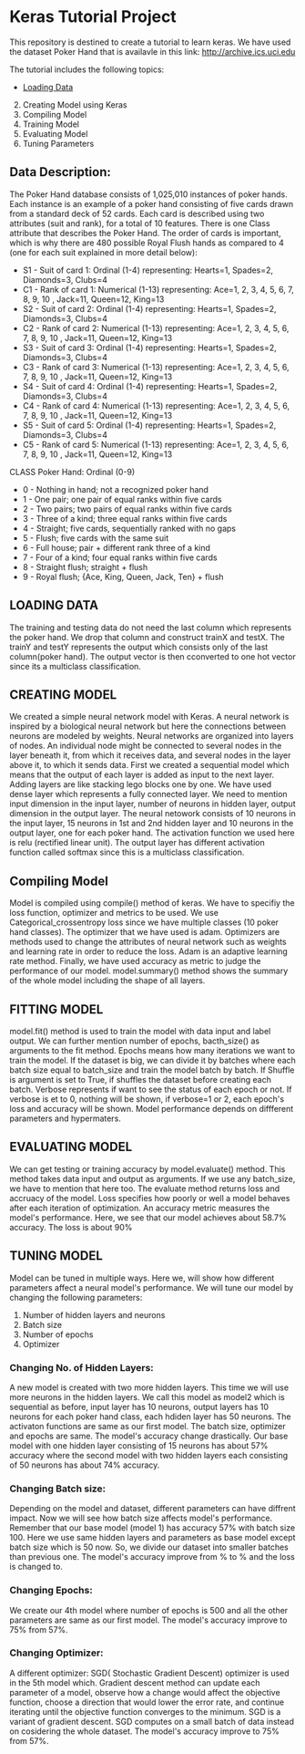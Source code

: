 # Keras Tutorial Project
This repository is destined to create a tutorial to learn keras. We have used the dataset Poker Hand that is availavle in this link: http://archive.ics.uci.edu 

The tutorial includes the following topics:
  - [Loading Data](##LOADING-DATA)
 2. Creating Model using Keras
 3. Compiling Model
 4. Training Model
 5. Evaluating Model
 6. Tuning Parameters

## Data Description:
The Poker Hand database consists of 1,025,010 instances of poker hands. Each instance is an example of a poker hand consisting of five cards drawn from a standard deck of 52 cards. Each card is described using two attributes (suit and rank), for a total of 10 features. There is one Class attribute that describes the Poker Hand. The order of cards is important, which is why there are 480 possible Royal Flush hands as compared to 4 (one for each suit explained in more detail below):

  * S1 - Suit of card 1: Ordinal (1-4) representing: Hearts=1, Spades=2, Diamonds=3, Clubs=4
  * C1 - Rank of card 1: Numerical (1-13) representing: Ace=1, 2, 3, 4, 5, 6, 7, 8, 9, 10 , Jack=11, Queen=12, King=13
  * S2 - Suit of card 2: Ordinal (1-4) representing: Hearts=1, Spades=2, Diamonds=3, Clubs=4
  * C2 - Rank of card 2: Numerical (1-13) representing: Ace=1, 2, 3, 4, 5, 6, 7, 8, 9, 10 , Jack=11, Queen=12, King=13
  * S3 - Suit of card 3: Ordinal (1-4) representing: Hearts=1, Spades=2, Diamonds=3, Clubs=4
  * C3 - Rank of card 3: Numerical (1-13) representing: Ace=1, 2, 3, 4, 5, 6, 7, 8, 9, 10 , Jack=11, Queen=12, King=13
  * S4 - Suit of card 4: Ordinal (1-4) representing: Hearts=1, Spades=2, Diamonds=3, Clubs=4
  * C4 - Rank of card 4: Numerical (1-13) representing: Ace=1, 2, 3, 4, 5, 6, 7, 8, 9, 10 , Jack=11, Queen=12, King=13
  * S5 - Suit of card 5: Ordinal (1-4) representing: Hearts=1, Spades=2, Diamonds=3, Clubs=4
  * C5 - Rank of card 5: Numerical (1-13) representing: Ace=1, 2, 3, 4, 5, 6, 7, 8, 9, 10 , Jack=11, Queen=12, King=13

CLASS Poker Hand: Ordinal (0-9)
  * 0 - Nothing in hand; not a recognized poker hand
  * 1 - One pair; one pair of equal ranks within five cards
  * 2 - Two pairs; two pairs of equal ranks within five cards
  * 3 - Three of a kind; three equal ranks within five cards
  * 4 - Straight; five cards, sequentially ranked with no gaps
  * 5 - Flush; five cards with the same suit
  * 6 - Full house; pair + different rank three of a kind
  * 7 - Four of a kind; four equal ranks within five cards
  * 8 - Straight flush; straight + flush
  * 9 - Royal flush; {Ace, King, Queen, Jack, Ten} + flush

## LOADING DATA
The training and testing data do not need the last column which represents the poker hand. We drop that column and construct trainX and testX. The trainY and testY represents the output which consists only of the last column(poker hand). The output vector is then cconverted to one hot vector since its a multiclass classification. 

## CREATING MODEL
We created a simple neural network model with Keras. A neural network is inspired by a biological neural network but here the connections between neurons are modeled by weights. Neural networks are organized into layers of nodes. An individual node might be connected to several nodes in the layer beneath it, from which it receives data, and several nodes in the layer above it, to which it sends data. First we created a sequential model which means that the output of each layer is added as input to the next layer. Adding layers are like stacking lego blocks one by one. We have used dense layer which represents a fully connected layer. We need to mention input dimension in the input layer, number of neurons in hidden layer, output dimension in the output layer. The neural netowork consists of 10 neurons in the input layer, 15 neurons in 1st and 2nd hidden layer and 10 neurons in the output layer, one for each poker hand. The activation function we used here is relu (rectified linear unit). The output layer has different activation function called softmax since this is a multiclass classification. 

## Compiling Model
Model is compiled using compile() method of keras. We have to specifiy the loss function, optimizer and metrics to be used. We use Categorical_crossentropy loss since we have multiple classes (10 poker hand classes). The optimizer that we have used is adam. Optimizers are methods used to change the attributes of neural network such as weights and learning rate in order to reduce the loss. Adam is an adaptive learning rate method. Finally, we have used accuracy as metric to judge the performance of our model. model.summary() method shows the summary of the whole model including the shape of all layers.

## FITTING MODEL
model.fit() method is used to train the model with data input and label output. We can further mention number of epochs, bacth_size() as arguments to the fit method. Epochs means how many iterations we want to train the model. If the dataset is big, we can divide it by batches where each batch size equal to batch_size and train the model batch by batch. If Shuffle is argument is set to True, if shuffles the dataset before creating each batch. Verbose represents if want to see the status of each epoch or not. If verbose is et to 0, nothing will be shown, if verbose=1 or 2, each epoch's loss and accuracy will be shown. Model performance depends on diffferent parameters and hypermaters.

## EVALUATING MODEL
We can get testing or training accuracy by model.evaluate() method. This method takes data input and output as arguments. If we use any batch_size, we have to mention that here too. The evaluate method returns loss and accruacy of the model. Loss specifies how poorly or well a model behaves after each iteration of optimization. An accuracy metric measures the model's performance. Here, we see that our model achieves about 58.7% accuracy. The loss is about 90%

## TUNING MODEL
Model can be tuned in multiple ways. Here we, will show how different parameters affect a neural model's performance. We will tune our model by changing the following parameters:

 1. Number of hidden layers and neurons
 2. Batch size
 3. Number of epochs
 4. Optimizer

### Changing No. of Hidden Layers:
A new model is created with two more hidden layers. This time we will use more neurons in the hidden layers. We call this model as model2 which is sequential as before, input layer has 10 neurons, output layers has 10 neurons for each poker hand class, each hdiden layer has 50 neurons. The activaton functions are same as our first model. The batch size, optimizer and epochs are same. The model's accuracy change drastically. Our base model with one hidden layer consisting of 15 neurons has about 57% accuracy where the second model with two hidden layers each consisting of 50 neurons has about 74% accuracy.

### Changing Batch size:
Depending on the model and dataset, different parameters can have diffrent impact. Now we will see how batch size affects model's performance. Remember that our base model (model 1) has accuracy 57% with batch size 100. Here we use same hidden layers and parameters as base model except batch size which is 50 now. So, we divide our dataset into smaller batches than previous one. The model's accuracy improve from % to % and the loss is changed to.

### Changing Epochs:
We create our 4th model where number of epochs is 500 and all the other parameters are same as our first model. The model's accuracy improve to 75% from 57%.

### Changing Optimizer:
A different optimizer: SGD( Stochastic Gradient Descent) optimizer is used in the 5th model which. Gradient descent method can update each parameter of a model, observe how a change would affect the objective function, choose a direction that would lower the error rate, and continue iterating until the objective function converges to the minimum. SGD is a variant of gradient descent. SGD computes on a small batch of data instead on cosidering the whole dataset. The model's accuracy improve to 75% from 57%.
